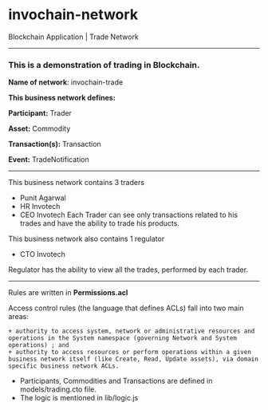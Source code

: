 # invochain-network
Blockchain Application | Trade Network

---

### This is a demonstration of trading in Blockchain.

**Name of network**: invochain-trade

**This business network defines:**

**Participant:** Trader

**Asset:** Commodity

**Transaction(s):** Transaction

**Event:** TradeNotification

---

This business network contains 3 traders
  + Punit Agarwal
  + HR Invotech
  + CEO Invotech
Each Trader can see only transactions related to his trades and have the ability to trade his products.

This business network also contains 1 regulator
  + CTO Invotech
  
Regulator has the ability to view all the trades, performed by each trader.

---
Rules are written in **Permissions.acl**

Access control rules (the language that defines ACLs) fall into two main areas:

    + authority to access system, network or administrative resources and operations in the System namespace (governing Network and System operations) ; and
    + authority to access resources or perform operations within a given business network itself (like Create, Read, Update assets), via domain specific business network ACLs.

+ Participants, Commodities and Transactions are defined in models/trading.cto file.
+ The logic is mentioned in lib/logic.js
